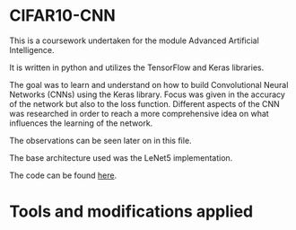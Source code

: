 # CIFAR10-CNN

This is a coursework undertaken for the module Advanced Artificial Intelligence.

It is written in python and utilizes the TensorFlow and Keras libraries.

The goal was to learn and understand on how to build Convolutional Neural Networks (CNNs) using the Keras library.
Focus was given in the accuracy of the network but also to the loss function. Different aspects of the CNN was researched in order to reach a more comprehensive idea on what influences the learning of the network.

The observations can be seen later on in this file.

The base architecture used was the LeNet5 implementation.

The code can be found [here](\CIFAR10-CNN.ipynd).


# Tools and modifications applied

